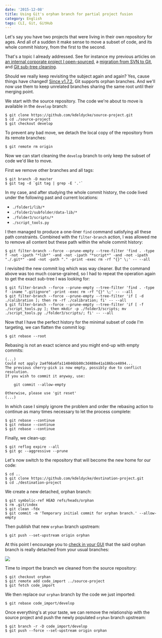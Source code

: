 ```yaml
---
date: '2015-12-08'
title: Using Git's orphan branch for partial project fusion
category: English
tags: CLI, Git, GitHub
---
```


Let's say you have two projects that were living in their own repository for
ages. And all of a sudden it make sense to move a subset of code, and its whole
commit history, from the first to the second.

That's a topic I already addressed. See
for instance my previous articles on [an internal corporate project I
open-sourced]({filename}/2011/how-open-source-an-internal-corporate-project-webping.md),
a [migration from SVN to
Git]({filename}/2011/ftt-migration-subversion-git.md), and
[Git sub-tree
cleaning]({filename}/2011/moving-git-subtree-repository.md).

Should we really keep revisiting the subject again and again? Yes, cause things
have changed! [Since v1.7.2](https://git-scm.com/docs/git-checkout/1.7.2), Git
supports orphan branches. And we'll now use them to keep unrelated branches
sharing the same root until their merging point.

We start with the source repository. The code we're about to move is available
in the `develop` branch:

```shell-session
$ git clone https://github.com/kdeldycke/source-project.git
$ cd ./source-project
$ git checkout develop
```

To prevent any bad move, we detach the local copy of the repository from its
remote branches:

```shell-session
$ git remote rm origin
```

Now we can start cleaning the `develop` branch to only keep the subset of code
we'd like to move.

First we remove other branches and all tags:

```shell-session
$ git branch -D master
$ git tag -d `git tag | grep -E '.'`
```

In my case, and after studying the whole commit history, the code lived under
the following past and current locations:

- `./folder1/lib/*`
- `./folder2/subfolder/data-lib/*`
- `./folder3/scripts/*`
- `./script_tools.py`

I then managed to produce a one-liner `find` command satisfying all these path
constraints. Combined with the `filter-branch` action, I was allowed me to
remove all content but these path within the whole commit history:

```shell-session
$ git filter-branch --force --prune-empty --tree-filter 'find . -type f -not -ipath "*lib*" -and -not -ipath "*script*" -and -not -ipath "./.git*" -and -not -path "." -print -exec rm -rf "{}" \;' -- --all
```

I revisited the new commit log which was way cleaner. But the command above was
too much coarse-grained, so I had to repeat the operation again to get the
exact sub-tree I was looking for:

```shell-session
$ git filter-branch --force --prune-empty --tree-filter 'find . -type f -iname ".gitignore" -print -exec rm -rf "{}" \;' -- --all
$ git filter-branch --force --prune-empty --tree-filter 'if [ -d ./calibration ]; then rm -rf ./calibration; fi' -- --all
$ git filter-branch --force --prune-empty --tree-filter 'if [ -f ./script_tools.py ]; then mkdir -p ./folder3/scripts; mv ./script_tools.py ./folder3/scripts/; fi' -- --all
```

Now that I have the perfect history for the minimal subset of code I'm
targeting, we can flatten the commit log:

```shell-session
$ git rebase --root
```

Rebasing is not an exact science and you might end-up with empty commits:

```shell-session
(...)
Could not apply 2a4f66a6fa114846bb80c3d488e41a186bce4894...
The previous cherry-pick is now empty, possibly due to conflict resolution.
If you wish to commit it anyway, use:

    git commit --allow-empty

Otherwise, please use 'git reset'
(...)
```

In which case I simply ignore the problem and order the rebasing action to
continue as many times necessary to let the process complete:

```shell-session
$ git rebase --continue
$ git rebase --continue
$ git rebase --continue
```

Finally, we clean-up:

```shell-session
$ git reflog expire --all
$ git gc --aggressive --prune
```

Let's now switch to the repository that will become the new home for our code:

```shell-session
$ cd ..
$ git clone https://github.com/kdeldycke/destination-project.git
$ cd ./destination-project
```

We create a new detached, orphan branch:

```shell-session
$ git symbolic-ref HEAD refs/heads/orphan
$ rm .git/index
$ git clean -fdx
$ git commit -m 'Temporary initial commit for orphan branch.' --allow-empty
```

Then publish that new `orphan` branch upstream:

```shell-session
$ git push --set-upstream origin orphan
```

At this point I encourage you to [check in your
GUI](https://sixohthree.com/1955/git-subtree-merges-orphaned-branches-and-github)
that the said orphan branch is really detached from your usual branches:

![]({attach}gitlab-network-view-orphan-branch.png)

Time to import the branch we cleaned from the source repository:

```shell-session
$ git checkout orphan
$ git remote add code_import ../source-project
$ git fetch code_import
```

We then replace our `orphan` branch by the code we just imported:

```shell-session
$ git rebase code_import/develop
```

Once everything's at your taste, we can remove the relationship with the source
project and push the newly populated `orphan` branch upstream:

```shell-session
$ git branch -r -D code_import/develop
$ git push --force --set-upstream origin orphan
```
